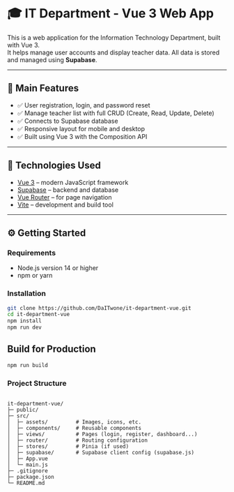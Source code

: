 # 🎓 IT Department - Vue 3 Web App

This is a web application for the Information Technology Department, built with Vue 3.  
It helps manage user accounts and display teacher data. All data is stored and managed using **Supabase**.

---

## 🚀 Main Features

- ✅ User registration, login, and password reset
- ✅ Manage teacher list with full CRUD (Create, Read, Update, Delete)
- ✅ Connects to Supabase database
- ✅ Responsive layout for mobile and desktop
- ✅ Built using Vue 3 with the Composition API

---

## 🧰 Technologies Used

- [Vue 3](https://vuejs.org/) – modern JavaScript framework
- [Supabase](https://supabase.io/) – backend and database
- [Vue Router](https://router.vuejs.org/) – for page navigation
- [Vite](https://vitejs.dev/) – development and build tool

---

## ⚙️ Getting Started

### Requirements

- Node.js version 14 or higher
- npm or yarn

### Installation

```bash
git clone https://github.com/DaITwone/it-department-vue.git
cd it-department-vue
npm install
npm run dev
```


## Build for Production

```sh
npm run build
```

### Project Structure
<pre><code> 
it-department-vue/
├─ public/
├─ src/
│  ├─ assets/         # Images, icons, etc.
│  ├─ components/     # Reusable components
│  ├─ views/          # Pages (login, register, dashboard...)
│  ├─ router/         # Routing configuration
│  ├─ stores/         # Pinia (if used)
│  ├─ supabase/       # Supabase client config (supabase.js)
│  ├─ App.vue
│  └─ main.js
├─ .gitignore
├─ package.json
└─ README.md
</code></pre>
